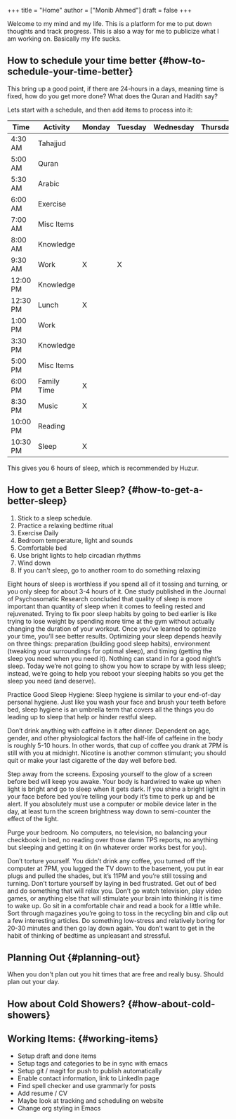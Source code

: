 +++
title = "Home"
author = ["Monib Ahmed"]
draft = false
+++

Welcome to my mind and my life. This is a platform for me to put down thoughts
and track progress. This is also a way for me to publicize what I am working
on. Basically my life sucks.


## How to schedule your time better {#how-to-schedule-your-time-better}

This bring up a good point, if there are 24-hours in a days, meaning time is
fixed, how do you get more done? What does the Quran and Hadith say?

Lets start with a schedule, and then add items to process into it:

| Time     | Activity    | Monday | Tuesday | Wednesday | Thursday | Friday | Importance            |
|----------|-------------|--------|---------|-----------|----------|--------|-----------------------|
| 4:30 AM  | Tahajjud    |        |         |           |          |        | Connect with God      |
| 5:00 AM  | Quran       |        |         |           |          |        | God's Systems         |
| 5:30 AM  | Arabic      |        |         |           |          |        | God's Language        |
| 6:00 AM  | Exercise    |        |         |           |          |        | Physical Well Being   |
| 7:00 AM  | Misc Items  |        |         |           |          |        | Get Ready, Eat, Drive |
| 8:00 AM  | Knowledge   |        |         |           |          |        |                       |
| 9:30 AM  | Work        | X      | X       |           |          |        |                       |
| 12:00 PM | Knowledge   |        |         |           |          |        |                       |
| 12:30 PM | Lunch       | X      |         |           |          |        |                       |
| 1:00 PM  | Work        |        |         |           |          |        |                       |
| 3:30 PM  | Knowledge   |        |         |           |          |        |                       |
| 5:00 PM  | Misc Items  |        |         |           |          |        |                       |
| 6:00 PM  | Family Time | X      |         |           |          |        |                       |
| 8:30 PM  | Music       | X      |         |           |          |        |                       |
| 10:00 PM | Reading     |        |         |           |          |        |                       |
| 10:30 PM | Sleep       | X      |         |           |          |        |                       |

This gives you 6 hours of sleep, which is recommended by Huzur.


## How to get a Better Sleep? {#how-to-get-a-better-sleep}

1.  Stick to a sleep schedule.
2.  Practice a relaxing bedtime ritual
3.  Exercise Daily
4.  Bedroom temperature, light and sounds
5.  Comfortable bed
6.  Use bright lights to help circadian rhythms
7.  Wind down
8.  If you can't sleep, go to another room to do something relaxing

Eight hours of sleep is worthless if you spend all of it tossing and turning,
or you only sleep for about 3-4 hours of it. One study published in the
Journal of Psychosomatic Research concluded that quality of sleep is more
important than quantity of sleep when it comes to feeling rested and
rejuvenated. Trying to fix poor sleep habits by going to bed earlier is like
trying to lose weight by spending more time at the gym without actually
changing the duration of your workout. Once you’ve learned to optimize your
time, you’ll see better results. Optimizing your sleep depends heavily on
three things: preparation (building good sleep habits), environment (tweaking
your surroundings for optimal sleep), and timing (getting the sleep you need
when you need it). Nothing can stand in for a good night’s sleep. Today we’re
not going to show you how to scrape by with less sleep; instead, we’re going
to help you reboot your sleeping habits so you get the sleep you need (and
deserve).

Practice Good Sleep Hygiene: Sleep hygiene is similar to your end-of-day
personal hygiene. Just like you wash your face and brush your teeth before
bed, sleep hygiene is an umbrella term that covers all the things you do
leading up to sleep that help or hinder restful sleep.

Don’t drink anything with caffeine in it after dinner. Dependent on age,
gender, and other physiological factors the half-life of caffeine in the body
is roughly 5-10 hours. In other words, that cup of coffee you drank at 7PM is
still with you at midnight. Nicotine is another common stimulant; you should
quit or make your last cigarette of the day well before bed.

Step away from the screens. Exposing yourself to the glow of a screen before
bed will keep you awake. Your body is hardwired to wake up when light is
bright and go to sleep when it gets dark. If you shine a bright light in your
face before bed you’re telling your body it’s time to perk up and be alert.
If you absolutely must use a computer or mobile device later in the day, at
least turn the screen brightness way down to semi-counter the effect of the
light.

Purge your bedroom. No computers, no television, no balancing your checkbook
in bed, no reading over those damn TPS reports, no anything but sleeping and
getting it on (in whatever order works best for you).

Don’t torture yourself. You didn’t drink any coffee, you turned off the
computer at 7PM, you lugged the TV down to the basement, you put in ear plugs
and pulled the shades, but it’s 11PM and you’re still tossing and turning.
Don’t torture yourself by laying in bed frustrated. Get out of bed and do
something that will relax you. Don’t go watch television, play video games,
or anything else that will stimulate your brain into thinking it is time to
wake up. Go sit in a comfortable chair and read a book for a little while.
Sort through magazines you’re going to toss in the recycling bin and clip out
a few interesting articles. Do something low-stress and relatively boring for
20-30 minutes and then go lay down again. You don’t want to get in the habit
of thinking of bedtime as unpleasant and stressful.


## Planning Out {#planning-out}

When you don't plan out you hit times that are free and really busy. Should
plan out your day.


## How about Cold Showers? {#how-about-cold-showers}


## Working Items: {#working-items}

-   Setup draft and done items
-   Setup tags and categories to be in sync with emacs
-   Setup git / magit for push to publish automatically
-   Enable contact information, link to LinkedIn page
-   Find spell checker and use grammarly for posts
-   Add resume / CV
-   Maybe look at tracking and scheduling on website
-   Change org styling in Emacs